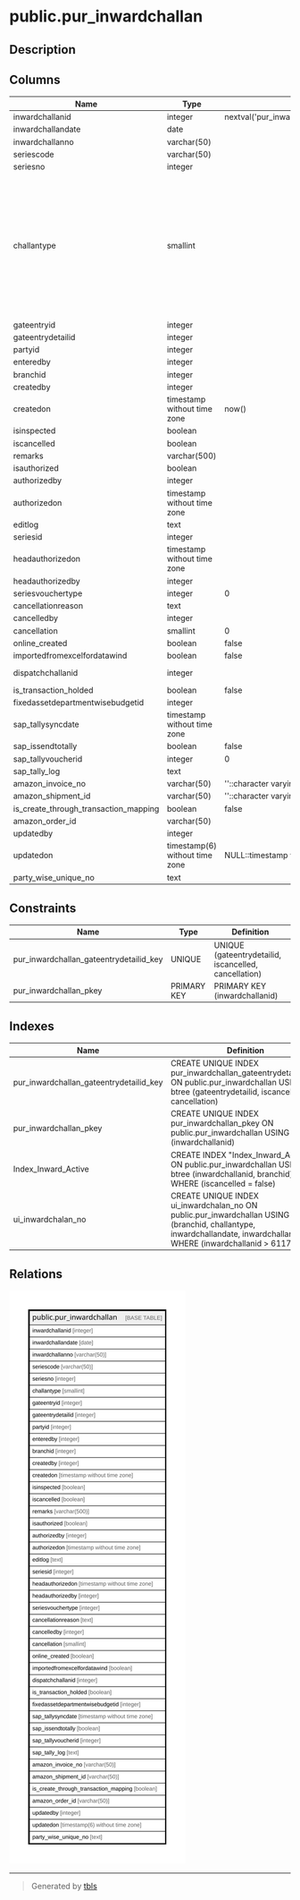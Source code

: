 # public.pur_inwardchallan

## Description

## Columns

| Name | Type | Default | Nullable | Children | Parents | Comment |
| ---- | ---- | ------- | -------- | -------- | ------- | ------- |
| inwardchallanid | integer | nextval('pur_inwardchallan_inwardchallanid_seq'::regclass) | false |  |  |  |
| inwardchallandate | date |  | true |  |  |  |
| inwardchallanno | varchar(50) |  | true |  |  |  |
| seriescode | varchar(50) |  | true |  |  |  |
| seriesno | integer |  | true |  |  |  |
| challantype | smallint |  | true |  |  | 1=PO<br>2=With out po<br>3=job work<br>4=work order<br>5=FA<br>6=RGP<br>7=FAWOPO<br>8=SRCI<br>9=TC<br>10=RGP Insource<br>11=NRGP Challan |
| gateentryid | integer |  | true |  |  |  |
| gateentrydetailid | integer |  | true |  |  |  |
| partyid | integer |  | true |  |  |  |
| enteredby | integer |  | true |  |  |  |
| branchid | integer |  | true |  |  |  |
| createdby | integer |  | true |  |  |  |
| createdon | timestamp without time zone | now() | true |  |  |  |
| isinspected | boolean |  | true |  |  |  |
| iscancelled | boolean |  | true |  |  |  |
| remarks | varchar(500) |  | true |  |  |  |
| isauthorized | boolean |  | true |  |  |  |
| authorizedby | integer |  | true |  |  |  |
| authorizedon | timestamp without time zone |  | true |  |  |  |
| editlog | text |  | true |  |  |  |
| seriesid | integer |  | true |  |  |  |
| headauthorizedon | timestamp without time zone |  | true |  |  |  |
| headauthorizedby | integer |  | true |  |  |  |
| seriesvouchertype | integer | 0 | true |  |  |  |
| cancellationreason | text |  | true |  |  |  |
| cancelledby | integer |  | true |  |  |  |
| cancellation | smallint | 0 | true |  |  |  |
| online_created | boolean | false | true |  |  |  |
| importedfromexcelfordatawind | boolean | false | false |  |  |  |
| dispatchchallanid | integer |  | true |  |  | Jobwork Dispatch ID |
| is_transaction_holded | boolean | false | true |  |  |  |
| fixedassetdepartmentwisebudgetid | integer |  | true |  |  |  |
| sap_tallysyncdate | timestamp without time zone |  | true |  |  |  |
| sap_issendtotally | boolean | false | false |  |  |  |
| sap_tallyvoucherid | integer | 0 | false |  |  |  |
| sap_tally_log | text |  | true |  |  |  |
| amazon_invoice_no | varchar(50) | ''::character varying | true |  |  |  |
| amazon_shipment_id | varchar(50) | ''::character varying | true |  |  |  |
| is_create_through_transaction_mapping | boolean | false | true |  |  |  |
| amazon_order_id | varchar(50) |  | true |  |  |  |
| updatedby | integer |  | true |  |  |  |
| updatedon | timestamp(6) without time zone | NULL::timestamp without time zone | true |  |  |  |
| party_wise_unique_no | text |  | true |  |  |  |

## Constraints

| Name | Type | Definition |
| ---- | ---- | ---------- |
| pur_inwardchallan_gateentrydetailid_key | UNIQUE | UNIQUE (gateentrydetailid, iscancelled, cancellation) |
| pur_inwardchallan_pkey | PRIMARY KEY | PRIMARY KEY (inwardchallanid) |

## Indexes

| Name | Definition |
| ---- | ---------- |
| pur_inwardchallan_gateentrydetailid_key | CREATE UNIQUE INDEX pur_inwardchallan_gateentrydetailid_key ON public.pur_inwardchallan USING btree (gateentrydetailid, iscancelled, cancellation) |
| pur_inwardchallan_pkey | CREATE UNIQUE INDEX pur_inwardchallan_pkey ON public.pur_inwardchallan USING btree (inwardchallanid) |
| Index_Inward_Active | CREATE INDEX "Index_Inward_Active" ON public.pur_inwardchallan USING btree (inwardchallanid, branchid) WHERE (iscancelled = false) |
| ui_inwardchalan_no | CREATE UNIQUE INDEX ui_inwardchalan_no ON public.pur_inwardchallan USING btree (branchid, challantype, inwardchallandate, inwardchallanno) WHERE (inwardchallanid > 61173) |

## Relations

![er](public.pur_inwardchallan.svg)

---

> Generated by [tbls](https://github.com/k1LoW/tbls)
